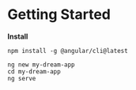 # Getting Started

**Install**
```
npm install -g @angular/cli@latest

ng new my-dream-app
cd my-dream-app
ng serve
```
